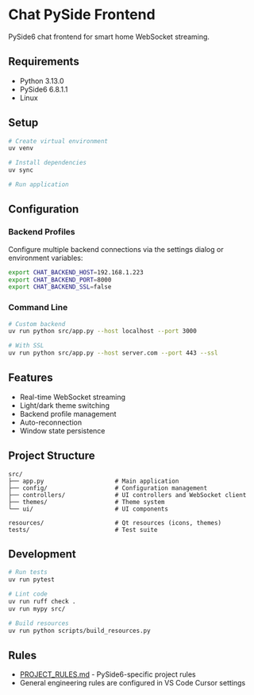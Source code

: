 # Chat PySide Frontend

PySide6 chat frontend for smart home WebSocket streaming.

## Requirements

- Python 3.13.0
- PySide6 6.8.1.1
- Linux

## Setup

```bash
# Create virtual environment
uv venv

# Install dependencies
uv sync

# Run application

```

## Configuration

### Backend Profiles

Configure multiple backend connections via the settings dialog or environment variables:

```bash
export CHAT_BACKEND_HOST=192.168.1.223
export CHAT_BACKEND_PORT=8000
export CHAT_BACKEND_SSL=false
```

### Command Line

```bash
# Custom backend
uv run python src/app.py --host localhost --port 3000

# With SSL
uv run python src/app.py --host server.com --port 443 --ssl
```

## Features

- Real-time WebSocket streaming
- Light/dark theme switching
- Backend profile management
- Auto-reconnection
- Window state persistence

## Project Structure

```uv run python src/app.py
src/
├── app.py                    # Main application
├── config/                   # Configuration management
├── controllers/              # UI controllers and WebSocket client
├── themes/                   # Theme system
└── ui/                       # UI components

resources/                    # Qt resources (icons, themes)
tests/                        # Test suite
```

## Development

```bash
# Run tests
uv run pytest

# Lint code
uv run ruff check .
uv run mypy src/

# Build resources
uv run python scripts/build_resources.py
```

## Rules

- [PROJECT_RULES.md](./PROJECT_RULES.md) - PySide6-specific project rules
- General engineering rules are configured in VS Code Cursor settings

